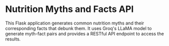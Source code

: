 # Nutrition Myths and Facts API
This Flask application generates common nutrition myths and their corresponding facts that debunk them. It uses Groq's LLaMA model to generate myth-fact pairs and provides a RESTful API endpoint to access the results.
